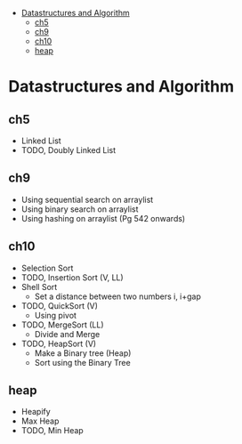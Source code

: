 - [Datastructures and Algorithm](#datastructures-and-algorithm)
  - [ch5](#ch5)
  - [ch9](#ch9)
  - [ch10](#ch10)
  - [heap](#heap)

# Datastructures and Algorithm

## ch5

- Linked List 
- TODO, Doubly Linked List

## ch9

- Using sequential search on arraylist
- Using binary search on arraylist
- Using hashing on arraylist (Pg 542 onwards)

## ch10

- Selection Sort
- TODO, Insertion Sort (V, LL)
- Shell Sort
  - Set a distance between two numbers i, i+gap
- TODO, QuickSort (V)
  - Using pivot
- TODO, MergeSort (LL) 
  - Divide and Merge
- TODO, HeapSort (V)
  - Make a Binary tree (Heap)
  - Sort using the Binary Tree

## heap

- Heapify
- Max Heap
- TODO, Min Heap

